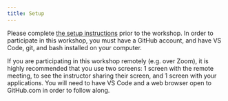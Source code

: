 ```yaml
---
title: Setup
---
```


Please complete [the setup instructions](/1_setup) prior to the workshop. In order to participate in this workshop, you must have a GitHub account, and have VS Code, git, and bash installed on your computer.

If you are participating in this workshop remotely (e.g. over Zoom), it is highly recommended that you use two screens: 1 screen with the remote meeting, to see the instructor sharing their screen, and 1 screen with your applications. You will need to have VS Code and a web browser open to GitHub.com in order to follow along.
